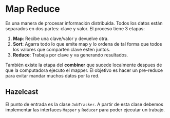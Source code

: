 # Map Reduce

Es una manera de procesar información distribuida. Todos los datos están separados en dos partes: clave y valor. El proceso tiene 3 etapas:

1. **Map**: Recibe una clave/valor y devuelve otra.
2. **Sort**: Agarra todo lo que emite map y lo ordena de tal forma que todos los valores que comparten clave esten juntos.
3. **Reduce**: Trabaja por clave y va generando resultados.

También existe la etapa del **combiner** que sucede localmente despues de que la computadora ejecuto el mapper. El objetivo es hacer un pre-reduce para evitar mandar muchos datos por la red.

## Hazelcast

El punto de entrada es la clase `JobTracker`. A partir de esta clase debemos implementar las interfaces `Mapper` y `Reducer` para poder ejecutar un trabajo.